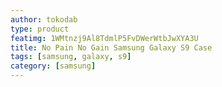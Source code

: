 ```yaml
---
author: tokodab
type: product
featimg: 1WMtnzj9Al8TdmlP5FvDWerWtbJwXYA3U
title: No Pain No Gain Samsung Galaxy S9 Case
tags: [samsung, galaxy, s9]
category: [samsung]
---
```

